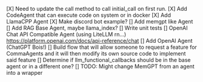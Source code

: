 [X] Need to update the call method to call initial_call on first run. 
[X] Add CodeAgent that can execute code on system or in docker
[X] Add LlamaCPP Agent
[X] Make discord bot example?
[] Add memgpt like Agent
[] Add RAG Base Agent, maybe llama_index?
[] Write unit tests
[] OpenAI Chat API Compatible Agent (using LiteLLM rn...) https://platform.openai.com/docs/api-reference/chat
[] Add OpenAI Agent (ChatGPT Bois!)
[] Build flow that will allow someone to request a feature for CommaAgents and it will then modify its own source code to implement said feature
[] Determine if llm_functional_callbacks should be in the base agent or in a different one? 
[] TODO: Might change MemGPT from an agent into a wrapper
